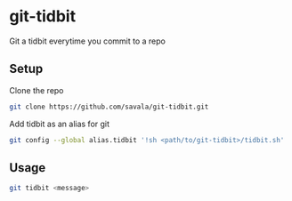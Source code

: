 # git-tidbit
Git a tidbit everytime you commit to a repo

## Setup
Clone the repo

```sh
git clone https://github.com/savala/git-tidbit.git
```

Add tidbit as an alias for git

```sh
git config --global alias.tidbit '!sh <path/to/git-tidbit>/tidbit.sh'
```

## Usage

```sh
git tidbit <message>
```

